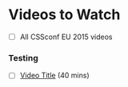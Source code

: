# Videos to Watch

- [ ] All CSSconf EU 2015 videos

### Testing
- [ ] [Video Title](http://google.com) (40 mins)